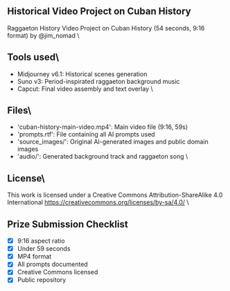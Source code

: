 ## Historical Video Project on Cuban History
Raggaeton History Video Project on Cuban History (54 seconds, 9:16 format) by @jim_nomad 
\
## Tools used\
- Midjourney v6.1: Historical scenes generation
- Suno v3: Period-inspirated raggaeton background music
- Capcut: Final video assembly and text overlay
\
## Files\
- \'cuban-history-main-video.mp4': Main video file (9:16, 59s)
- \'prompts.rtf': File containing all AI prompts used
- \'source_images/': Original AI-generated images and public domain images
- \'audio/': Generated background track and raggaeton song
\
## License\
This work is licensed under a Creative Commons Attribution-ShareAlike 4.0 International https://creativecommons.org/licenses/by-sa/4.0/ 
\
## Prize Submission Checklist
- [x] 9:16 aspect ratio
- [x] Under 59 seconds
- [x] MP4 format
- [x] All prompts documented
- [x] Creative Commons licensed
- [x] Public repository
